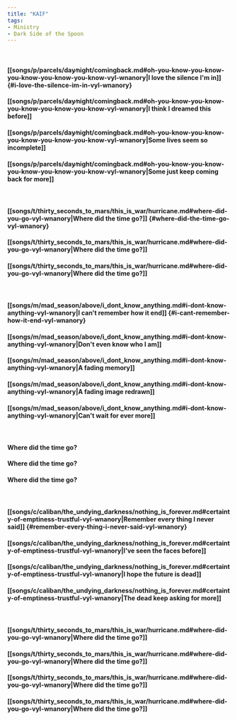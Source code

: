 ```yaml
---
title: "KAIF"
tags:
- Ministry
- Dark Side of the Spoon
---
```

&nbsp;
#### [[songs/p/parcels/day∕night/comingback.md#oh-you-know-you-know-you-know-you-know-you-know-vyl-wnanory|I love the silence I'm in]] {#i-love-the-silence-im-in-vyl-wnanory}
#### [[songs/p/parcels/day∕night/comingback.md#oh-you-know-you-know-you-know-you-know-you-know-vyl-wnanory|I think I dreamed this before]]
#### [[songs/p/parcels/day∕night/comingback.md#oh-you-know-you-know-you-know-you-know-you-know-vyl-wnanory|Some lives seem so incomplete]]
#### [[songs/p/parcels/day∕night/comingback.md#oh-you-know-you-know-you-know-you-know-you-know-vyl-wnanory|Some just keep coming back for more]]
&nbsp;
#### [[songs/t/thirty_seconds_to_mars/this_is_war/hurricane.md#where-did-you-go-vyl-wnanory|Where did the time go?]] {#where-did-the-time-go-vyl-wnanory}
#### [[songs/t/thirty_seconds_to_mars/this_is_war/hurricane.md#where-did-you-go-vyl-wnanory|Where did the time go?]]
#### [[songs/t/thirty_seconds_to_mars/this_is_war/hurricane.md#where-did-you-go-vyl-wnanory|Where did the time go?]]
&nbsp;
#### [[songs/m/mad_season/above/i_dont_know_anything.md#i-dont-know-anything-vyl-wnanory|I can't remember how it end]] {#i-cant-remember-how-it-end-vyl-wnanory}
#### [[songs/m/mad_season/above/i_dont_know_anything.md#i-dont-know-anything-vyl-wnanory|Don't even know who I am]]
#### [[songs/m/mad_season/above/i_dont_know_anything.md#i-dont-know-anything-vyl-wnanory|A fading memory]]
#### [[songs/m/mad_season/above/i_dont_know_anything.md#i-dont-know-anything-vyl-wnanory|A fading image redrawn]]
#### [[songs/m/mad_season/above/i_dont_know_anything.md#i-dont-know-anything-vyl-wnanory|Can't wait for ever more]]
&nbsp;
#### Where did the time go?
#### Where did the time go?
#### Where did the time go?
&nbsp;
#### [[songs/c/caliban/the_undying_darkness/nothing_is_forever.md#certainty-of-emptiness-trustful-vyl-wnanory|Remember every thing I never said]] {#remember-every-thing-i-never-said-vyl-wnanory}
#### [[songs/c/caliban/the_undying_darkness/nothing_is_forever.md#certainty-of-emptiness-trustful-vyl-wnanory|I've seen the faces before]]
#### [[songs/c/caliban/the_undying_darkness/nothing_is_forever.md#certainty-of-emptiness-trustful-vyl-wnanory|I hope the future is dead]]
#### [[songs/c/caliban/the_undying_darkness/nothing_is_forever.md#certainty-of-emptiness-trustful-vyl-wnanory|The dead keep asking for more]]
&nbsp;
#### [[songs/t/thirty_seconds_to_mars/this_is_war/hurricane.md#where-did-you-go-vyl-wnanory|Where did the time go?]]
#### [[songs/t/thirty_seconds_to_mars/this_is_war/hurricane.md#where-did-you-go-vyl-wnanory|Where did the time go?]]
#### [[songs/t/thirty_seconds_to_mars/this_is_war/hurricane.md#where-did-you-go-vyl-wnanory|Where did the time go?]]
#### [[songs/t/thirty_seconds_to_mars/this_is_war/hurricane.md#where-did-you-go-vyl-wnanory|Where did the time go?]]
